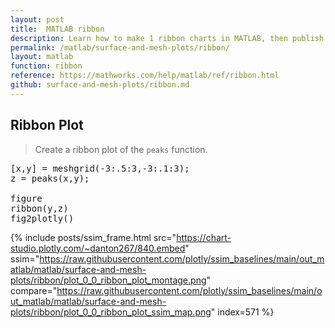 ```yaml
---
layout: post
title:  MATLAB ribbon
description: Learn how to make 1 ribbon charts in MATLAB, then publish them to the Web with Plotly.
permalink: /matlab/surface-and-mesh-plots/ribbon/
layout: matlab
function: ribbon
reference: https://mathworks.com/help/matlab/ref/ribbon.html
github: surface-and-mesh-plots/ribbon.md
---
```


## Ribbon Plot

> Create a ribbon plot of the `peaks` function.

<pre class="mcode">[x,y] = meshgrid(-3:.5:3,-3:.1:3);
z = peaks(x,y);

figure
ribbon(y,z)
fig2plotly()</pre>
{% include posts/ssim_frame.html 
  src="https://chart-studio.plotly.com/~danton267/840.embed" 
  ssim="https://raw.githubusercontent.com/plotly/ssim_baselines/main/out_matlab/matlab/surface-and-mesh-plots/ribbon/plot_0_0_ribbon_plot_montage.png" 
  compare="https://raw.githubusercontent.com/plotly/ssim_baselines/main/out_matlab/matlab/surface-and-mesh-plots/ribbon/plot_0_0_ribbon_plot_ssim_map.png" 
  index=571
%}



<!--------------------- EXAMPLE BREAK ------------------------->


